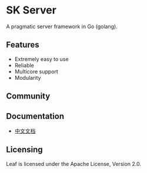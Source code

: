 SK Server 
====
A pragmatic  server framework in Go (golang).

Features
---------

* Extremely easy to use
* Reliable
* Multicore support
* Modularity

Community
---------



Documentation
---------

* [中文文档](https://github.com/Corner-W/sk/blob/master/TUTORIAL_ZH.md)

Licensing
---------

Leaf is licensed under the Apache License, Version 2.0. 
